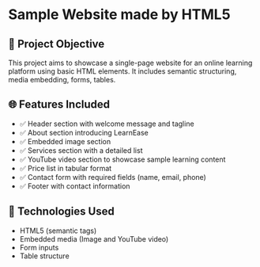 # Sample Website made by HTML5 

## 📌 Project Objective

This project aims to showcase a single-page website for an online learning platform using basic HTML elements. It includes semantic structuring, media embedding, forms, tables.

## 🌐 Features Included

- ✅ Header section with welcome message and tagline
- ✅ About section introducing LearnEase
- ✅ Embedded image section
- ✅ Services section with a detailed list
- ✅ YouTube video section to showcase sample learning content
- ✅ Price list in tabular format
- ✅ Contact form with required fields (name, email, phone)
- ✅ Footer with contact information

## 🧩 Technologies Used

- HTML5 (semantic tags)
- Embedded media (Image and YouTube video)
- Form inputs
- Table structure

